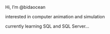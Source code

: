 Hi, I’m @bidaocean

interested in computer animation and simulation

currently learning SQL and SQL Server...

<!---
bidaocean/bidaocean is a ✨ special ✨ repository because its `README.md` (this file) appears on your GitHub profile.
You can click the Preview link to take a look at your changes.
--->
